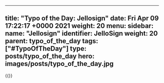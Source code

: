 
---
title: "Typo of the Day: Jellosign"
date: Fri Apr 09 17:22:17 +0000 2021
weight: 20
menu:
  sidebar:
    name: "Jellosign"
    identifier: JelloSign
    weight: 20
    parent: typo_of_the_day
tags: ["#TypoOfTheDay"]
type: posts/typo_of_the_day
hero: images/posts/typo_of_the_day.jpg
---


{{<tweet user="mariatta" id="1380571783514914818">}}

